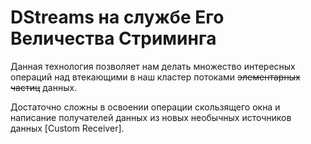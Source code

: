 # DStreams на службе Его Величества Стриминга

Данная технология позволяет нам делать множество интересных операций над втекающими в наш кластер потоками ~~элементарных частиц~~ данных.

Достаточно сложны в освоении операции скользящего окна и написание получателей данных из новых необычных источников данных \[Custom Receiver\].



